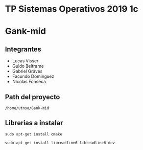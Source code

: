 # TP Sistemas Operativos 2019 1c 
# Gank-mid

## Integrantes
- Lucas Visser
- Guido Beltrame
- Gabriel Graves
- Facundo Dominguez
- Nicolas Fonseca

## Path del proyecto
`/home/utnso/Gank-mid`

## Librerias a instalar
`sudo apt-get install cmake`

`sudo apt-get install libreadline6 libreadline6-dev`
